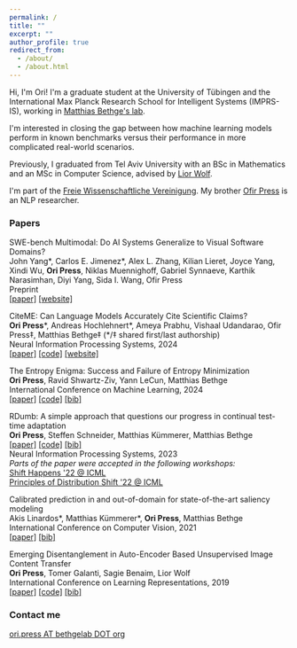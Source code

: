 ```yaml
---
permalink: /
title: ""
excerpt: ""
author_profile: true
redirect_from: 
  - /about/
  - /about.html
---
```


Hi, I'm Ori! I'm a graduate student at the University of Tübingen and the International Max Planck Research School for Intelligent Systems (IMPRS-IS), working in [Matthias Bethge's lab](https://bethgelab.org). 

I'm interested in closing the gap between how machine learning models perform in known benchmarks versus their performance in more complicated real-world scenarios.

Previously, I graduated from Tel Aviv University with an BSc in Mathematics and an MSc in Computer Science, advised by [Lior Wolf](https://www.cs.tau.ac.il/~wolf/).

I'm part of the [Freie Wissenschaftliche Vereinigung](https://de.wikipedia.org/wiki/Freie_Wissenschaftliche_Vereinigung).
My brother [Ofir Press](https://ofir.io/) is an NLP researcher.

### Papers


SWE-bench Multimodal: Do AI Systems Generalize to Visual Software Domains? <br>
John Yang\*, Carlos E. Jimenez\*, Alex L. Zhang, Kilian Lieret, Joyce Yang, Xindi Wu, **Ori Press**, Niklas Muennighoff,
Gabriel Synnaeve, Karthik Narasimhan, Diyi Yang, Sida I. Wang, Ofir Press <br>
Preprint<br>
[[paper]](https://www.swebench.com/assets/paper.pdf) [[website]](https://www.swebench.com/multimodal)<br>

CiteME: Can Language Models Accurately Cite Scientific Claims?<br>
**Ori Press**\*, Andreas Hochlehnert*, Ameya Prabhu, Vishaal Udandarao, Ofir Press‡, Matthias Bethge‡ (\*/‡ shared first/last authorship)<br>
Neural Information Processing Systems, 2024 <br>
[[paper]](https://arxiv.org/pdf/2407.12861) [[code]](https://github.com/bethgelab/CiteME/) [[website]](https://citeme.ai)<br>


The Entropy Enigma: Success and Failure of Entropy Minimization<br>
**Ori Press**, Ravid Shwartz-Ziv, Yann LeCun, Matthias Bethge <br>
International Conference on Machine Learning, 2024<br>
[[paper]](https://arxiv.org/pdf/2405.05012) [[code]](https://github.com/oripress/EntropyEnigma) [[bib]](https://scholar.googleusercontent.com/scholar.bib?q=info:0l98lV9UM8QJ:scholar.google.com/&output=citation&scisdr=ClE2a7NWEPKW6PGLyvs:AFWwaeYAAAAAZkON0vuHgdqkTf9YqmSYuZRZhoc&scisig=AFWwaeYAAAAAZkON0hDVZEtsjT42mGuyNZL1w8w&scisf=4&ct=citation&cd=-1&hl=en) <br>

RDumb: A simple approach that questions our progress in continual test-time adaptation<br>
**Ori Press**, Steffen Schneider, Matthias Kümmerer, Matthias Bethge <br>
[[paper]](https://arxiv.org/abs/2306.05401) [[code]](https://github.com/oripress/CCC) [[bib]](https://scholar.googleusercontent.com/scholar.bib?q=info:FKtgIz-u2mkJ:scholar.google.com/&output=citation&scisdr=ClHo6z5UELHhuYkCvmg:AFWwaeYAAAAAZjgEpmiXV7Inztyf1rNoe7divJM&scisig=AFWwaeYAAAAAZjgEpgC-hCJu8jbvww2aslKSq38&scisf=4&ct=citation&cd=-1&hl=en) <br> 
Neural Information Processing Systems, 2023 <br>
*Parts of the paper were accepted in the following workshops:* <br>
[Shift Happens '22 @ ICML](https://shift-happens-benchmark.github.io/papers.html) <br>
[Principles of Distribution Shift '22 @ ICML](https://sites.google.com/view/icml-2022-pods/accepted-papers) <br>


Calibrated prediction in and out-of-domain for state-of-the-art saliency modeling<br>
Akis Linardos\*, Matthias Kümmerer\*, **Ori Press**, Matthias Bethge <br>
International Conference on Computer Vision, 2021 <br>
[[paper]](https://arxiv.org/pdf/2105.12441.pdf) [[bib]](https://scholar.googleusercontent.com/scholar.bib?q=info:9S46auOoJBQJ:scholar.google.com/&output=citation&scisdr=ClHo6z5UELHhuYkDWI4:AFWwaeYAAAAAZjgFQI5UNZOhr6yEXLehAUaZyx8&scisig=AFWwaeYAAAAAZjgFQGxnSYWVBFXm_xaoQaspXro&scisf=4&ct=citation&cd=-1&hl=en) <br> 


Emerging Disentanglement in Auto-Encoder Based Unsupervised Image Content Transfer<br>
**Ori Press**, Tomer Galanti, Sagie Benaim, Lior Wolf <br>
International Conference on Learning Representations, 2019 <br>
[[paper]](https://openreview.net/pdf?id=BylE1205Fm)  [[code]](https://github.com/oripress/ContentDisentanglement) [[bib]](https://scholar.googleusercontent.com/scholar.bib?q=info:JkI2Q4VRsA8J:scholar.google.com/&output=citation&scisdr=ClHo6z5UELHhuYkDcAA:AFWwaeYAAAAAZjgFaAAI2CjWyLyibygY0RG0rfU&scisig=AFWwaeYAAAAAZjgFaELSw8q3VUaKVZIkVSRQGv4&scisf=4&ct=citation&cd=-1&hl=en) <br> 


### Contact me

[ori.press AT bethgelab DOT org](mailto:ori.press@bethgelab.org)
